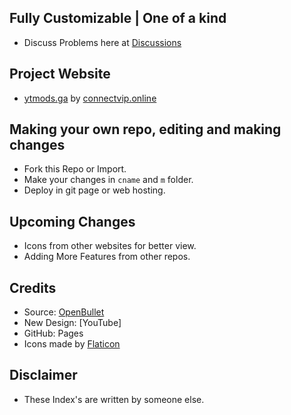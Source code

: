 
## Fully Customizable | One of a kind

* Discuss Problems here at [Discussions](https://t.me/signalcryptoglobal)

## Project Website

* [ytmods.ga](https://ytmods.ga) by [connectvip.online](https://connectvip.online)

## Making your own repo, editing and making changes

* Fork this Repo or Import.
* Make your changes in `cname` and `m` folder.
* Deploy in git page or web hosting.

## Upcoming Changes

* Icons from other websites for better view.
* Adding More Features from other repos.

## Credits

* Source: [OpenBullet](https://github.com/openbullet/openbullet.github.io)
* New Design: [YouTube]
* GitHub: Pages
* Icons made by [Flaticon](https://www.flaticon.com)

## Disclaimer

* These Index's are written by someone else.

